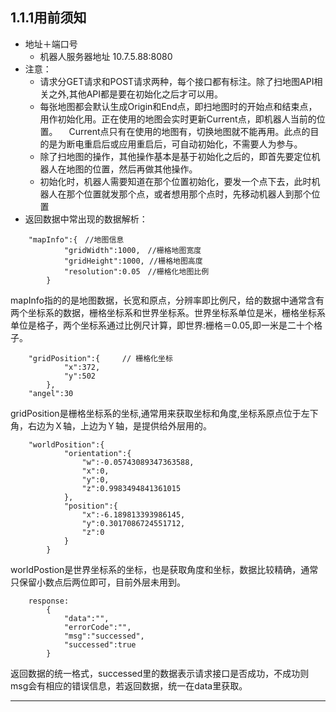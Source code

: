 ## 1.1.1用前须知
- 地址＋端口号
  - 机器人服务器地址 10.7.5.88:8080
- 注意：
  - 请求分GET请求和POST请求两种，每个接口都有标注。除了扫地图API相关之外,其他API都是要在初始化之后才可以用。
  - 每张地图都会默认生成Origin和End点，即扫地图时的开始点和结束点，用作初始化用。正在使用的地图会实时更新Current点，即机器人当前的位置。 　Current点只有在使用的地图有，切换地图就不能再用。此点的目的是为断电重启后或应用重启后，可自动初始化，不需要人为参与。
  - 除了扫地图的操作，其他操作基本是基于初始化之后的，即首先要定位机器人在地图的位置，然后再做其他操作。
  - 初始化时，机器人需要知道在那个位置初始化，要发一个点下去，此时机器人在那个位置就发那个点，或者想用那个点时，先移动机器人到那个位置
- 返回数据中常出现的数据解析：

```
    "mapInfo":{　//地图信息
            "gridWidth":1000,　//栅格地图宽度
            "gridHeight":1000, //栅格地图高度
            "resolution":0.05　//栅格化地图比例　
        }
```

mapInfo指的的是地图数据，长宽和原点，分辨率即比例尺，给的数据中通常含有两个坐标系的数据，栅格坐标系和世界坐标系。世界坐标系单位是米，栅格坐标系单位是格子，两个坐标系通过比例尺计算，即世界:栅格＝0.05,即一米是二十个格子。

```
    "gridPosition":{　　　// 栅格化坐标
            "x":372,
            "y":502
        },
    "angel":30
```

gridPosition是栅格坐标系的坐标,通常用来获取坐标和角度,坐标系原点位于左下角，右边为Ｘ轴，上边为Ｙ轴，是提供给外层用的。

```
    "worldPosition":{
            "orientation":{
                "w":-0.05743089347363588,
                "x":0,
                "y":0,
                "z":0.9983494841361015
            },
            "position":{
                "x":-6.189813393986145,
                "y":0.3017086724551712,
                "z":0
            }
        }
```

worldPostion是世界坐标系的坐标，也是获取角度和坐标，数据比较精确，通常只保留小数点后两位即可，目前外层未用到。

```
    response:        
        {
            "data":"",
            "errorCode":"",
            "msg":"successed",
            "successed":true
        }
```

返回数据的统一格式，successed里的数据表示请求接口是否成功，不成功则msg会有相应的错误信息，若返回数据，统一在data里获取。

------